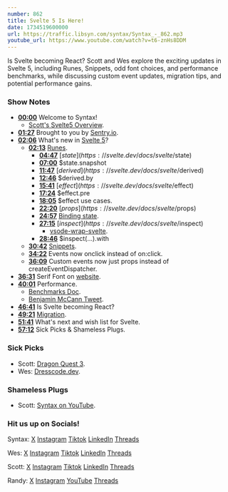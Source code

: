 ```yaml
---
number: 862
title: Svelte 5 Is Here!
date: 1734519600000
url: https://traffic.libsyn.com/syntax/Syntax_-_862.mp3
youtube_url: https://www.youtube.com/watch?v=t6-znHs8DDM
---
```

	
Is Svelte becoming React? Scott and Wes explore the exciting updates in Svelte 5, including Runes, Snippets, odd font choices, and performance benchmarks, while discussing custom event updates, migration tips, and potential performance gains.

### Show Notes

* **[00:00](#t=00:00)** Welcome to Syntax!
    * [Scott's Svelte5 Overview](https://youtu.be/8DQailPy3q8?si=EHDGByYwUpPrZHSV).
* **[01:27](#t=01:27)** Brought to you by [Sentry.io](https://sentry.io/syntax).
* **[02:06](#t=02:06)** What's new in [Svelte 5](https://svelte.dev/blog/svelte-5-is-alive)?
    * **[02:13](#t=02:13)** [Runes](https://svelte.dev/docs/svelte/what-are-runes).
        * **[04:47](#t=04:47)** [$state](https://svelte.dev/docs/svelte/$state)
        * **[07:00](#t=07:00)** $state.snapshot
        * **[11:47](#t=11:47)** [$derived](https://svelte.dev/docs/svelte/$derived)
        * **[12:46](#t=12:46)** $derived.by
        * **[15:41](#t=15:41)** [$effect](https://svelte.dev/docs/svelte/$effect)
        * **[17:24](#t=17:24)** $effect.pre
        * **[18:05](#t=18:05)** $effect use cases.
        * **[22:20](#t=22:20)** [$props](https://svelte.dev/docs/svelte/$props)
        * **[24:57](#t=24:57)** [Binding state](https://svelte.dev/docs/svelte/$bindable).
        * **[27:15](#t=27:15)** [$inspect](https://svelte.dev/docs/svelte/$inspect)
            * [vsode-wrap-svelte](https://github.com/stolinski/vscode-wrap-svelte).
        * **[28:46](#t=28:46)** $inspect(...).with
    * **[30:42](#t=30:42)** [Snippets](https://svelte.dev/docs/svelte/snippet).
    * **[34:22](#t=34:22)** Events now onclick instead of on:click.
    * **[36:09](#t=36:09)** Custom events now just props instead of createEventDispatcher.
* **[36:31](#t=36:31)** Serif Font on [website](https://svelte.dev/).
* **[40:01](#t=40:01)** Performance.
    * [Benchmarks Doc](https://krausest.github.io/js-framework-benchmark/2024/table_chrome_130.0.6723.58.html).
    * [Benjamin McCann Tweet](https://x.com/BenjaminMcCann/status/1825927135393177994).
* **[46:41](#t=46:41)** Is Svelte becoming React?
* **[49:21](#t=49:21)** [Migration](https://svelte.dev/docs/svelte/v5-migration-guide).
* **[51:41](#t=51:41)** What's next and wish list for Svelte.
* **[57:12](#t=57:12)** Sick Picks & Shameless Plugs.

### Sick Picks

- Scott: [Dragon Quest 3](https://amzn.to/3CK2kHH).
- Wes: [Dresscode.dev](https://dresscode.dev/).

### Shameless Plugs

- Scott: [Syntax on YouTube](https://youtube.com/@syntaxfm).

### Hit us up on Socials!

Syntax: [X](https://twitter.com/syntaxfm) [Instagram](https://www.instagram.com/syntax_fm/) [Tiktok](https://www.tiktok.com/@syntaxfm) [LinkedIn](https://www.linkedin.com/company/96077407/admin/feed/posts/) [Threads](https://www.threads.net/@syntax_fm)

Wes: [X](https://twitter.com/wesbos) [Instagram](https://www.instagram.com/wesbos/) [Tiktok](https://www.tiktok.com/@wesbos) [LinkedIn](https://www.linkedin.com/in/wesbos/) [Threads](https://www.threads.net/@wesbos)

Scott: [X](https://twitter.com/stolinski) [Instagram](https://www.instagram.com/stolinski/) [Tiktok](https://www.tiktok.com/@stolinski) [LinkedIn](https://www.linkedin.com/in/stolinski/) [Threads](https://www.threads.net/@stolinski)

Randy: [X](https://twitter.com/randyrektor) [Instagram](https://www.instagram.com/randyrektor/) [YouTube](https://www.youtube.com/@randyrektor) [Threads](https://www.threads.net/@randyrektor)
